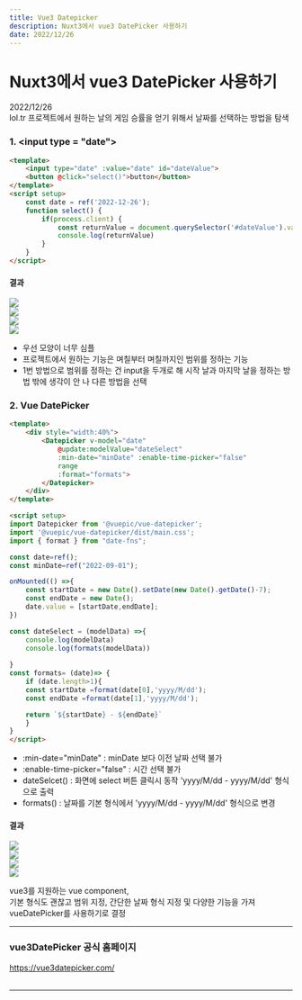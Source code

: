 ```yaml
---
title: Vue3 Datepicker
description: Nuxt3에서 vue3 DatePicker 사용하기
date: 2022/12/26
---
```


# Nuxt3에서 vue3 DatePicker 사용하기
<div class="flex justify-end text-sm">2022/12/26</div>
lol.tr 프로젝트에서 원하는 날의 게임 승률을 얻기 위해서 날짜를 선택하는 방법을 탐색


### 1. \<input type = "date">
``` html
<template>
    <input type="date" :value="date" id="dateValue">
    <button @click="select()">button</button>
</template>   
<script setup>
    const date = ref('2022-12-26'); 
    function select() {
        if(process.client) {
            const returnValue = document.querySelector('#dateValue').value;
            console.log(returnValue)
        }
    }
</script>
```
#### 결과
<div class="flex">
    <div><img src="/projects/vueDatePicker/1.png" /></div>
    <div><img src="/projects/vueDatePicker/2.png" /></div>
    <div><img src="/projects/vueDatePicker/3.png" /></div>
    <div><img src="/projects/vueDatePicker/4.png" /></div>
</div>

- 우선 모양이 너무 심플
- 프로젝트에서 원하는 기능은 며칠부터 며칠까지인 범위를 정하는 기능
- 1번 방법으로 범위를 정하는 건 input을 두개로 해 시작 날과 마지막 날을 정하는 방법 밖에 생각이 안 나 다른 방법을 선택 

### 2. Vue DatePicker 

``` html
<template>
    <div style="width:40%">
        <Datepicker v-model="date"
            @update:modelValue="dateSelect" 
            :min-date="minDate" :enable-time-picker="false" 
            range
            :format="formats">
        </Datepicker>
    </div>
</template>

<script setup>
import Datepicker from '@vuepic/vue-datepicker';
import '@vuepic/vue-datepicker/dist/main.css';
import { format } from "date-fns";

const date=ref();
const minDate=ref("2022-09-01");

onMounted(() =>{
    const startDate = new Date().setDate(new Date().getDate()-7);
    const endDate = new Date();
    date.value = [startDate,endDate];
})

const dateSelect = (modelData) =>{
    console.log(modelData)
    console.log(formats(modelData))
    
}
const formats= (date)=> {
    if (date.length>1){
    const startDate =format(date[0],'yyyy/M/dd');
    const endDate =format(date[1],'yyyy/M/dd');

    return `${startDate} - ${endDate}`
    }
}
</script>
```
- \:min-date="minDate" : minDate 보다 이전 날짜 선택 불가
- \:enable-time-picker="false" : 시간 선택 불가
- dateSelcet() : 화면에 select 버튼 클릭시 동작 'yyyy/M/dd - yyyy/M/dd' 형식으로 출력
- formats() : 날짜를 기본 형식에서 'yyyy/M/dd - yyyy/M/dd' 형식으로 변경

#### 결과
<div class="flex">
    <div><img src="/projects/vueDatePicker/5.png" /></div>
    <div><img src="/projects/vueDatePicker/6.png" /></div>
</div>
<div class="flex">
    <div><img src="/projects/vueDatePicker/7.png" /></div>
    <div><img src="/projects/vueDatePicker/8.png" /></div>

</div>

vue3를 지원하는 vue component,  
기본 형식도 괜찮고 범위 지정, 간단한 날짜 형식 지정 및 다양한 기능을 가져
vueDatePicker를 사용하기로 결정

---

### vue3DatePicker 공식 홈페이지
<a href="https://vue3datepicker.com/" target="_blank">
https://vue3datepicker.com/</a>

<br/>
<br/>

---